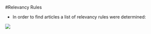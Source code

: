 #Relevancy Rules 

- In order to find articles a list of relevancy rules were determined:

<img align=center src="../img/theprocess.png">